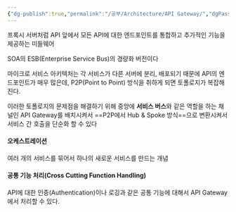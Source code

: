 ```yaml
---
{"dg-publish":true,"permalink":"/공부/Architecture/API Gateway/","dgPassFrontmatter":true}
---
```



프록시 서버처럼 API 앞에서 모든 API에 대한 엔드포인트를 통합하고 추가적인 기능을 제공하는 미들웨어

SOA의 ESB(Enterprise Service Bus)의 경량화 버전이다

마이크로 서비스 아키텍처는 각 서비스가 다른 서버에 분리, 배포되기 때문에 API의 엔드포인트가 매우 많은데, P2P(Point to Point) 방식을 취하게 되면 토폴로지가 복잡해진다.

이러한 토폴로지의 문제점을 해결하기 위해 중앙에 **서비스 버스**와 같은 역할을 하는 채널인 API Gateway를 배치시켜서 ==P2P에서 Hub & Spoke 방식==으로 변환시켜서 서비스 간 호출을 단순화 할 수 있다

#### 오케스트레이션
여러 개의 서비스를 묶어서 하나의 새로운 서비스를 만드는 개념

#### 공통 기능 처리(Cross Cutting Function Handling)
API에 대한 인증(Authentication)이나 로깅과 같은 공통 기능에 대해서 API Gateway에서 처리할 수 있다.